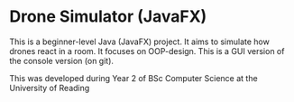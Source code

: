 # Drone Simulator (JavaFX)

This is a beginner-level Java (JavaFX) project. It aims to simulate how drones react in a room. It focuses on OOP-design. This is a GUI version of the console version (on git). <br>

This was developed during Year 2 of BSc Computer Science at the University of Reading
